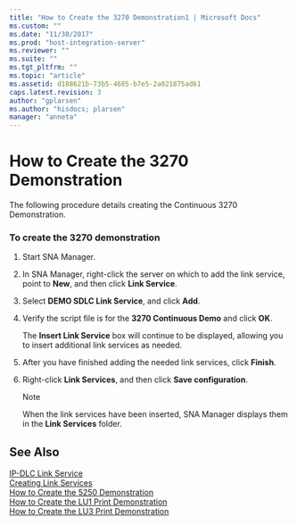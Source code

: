 ```yaml
---
title: "How to Create the 3270 Demonstration1 | Microsoft Docs"
ms.custom: ""
ms.date: "11/30/2017"
ms.prod: "host-integration-server"
ms.reviewer: ""
ms.suite: ""
ms.tgt_pltfrm: ""
ms.topic: "article"
ms.assetid: d188621b-73b5-4685-b7e5-2a021875ad61
caps.latest.revision: 3
author: "gplarsen"
ms.author: "hisdocs; plarsen"
manager: "anneta"
---
```

# How to Create the 3270 Demonstration
The following procedure details creating the Continuous 3270 Demonstration.  
  
### To create the 3270 demonstration  
  
1.  Start SNA Manager.  
  
2.  In SNA Manager, right-click the server on which to add the link service, point to **New**, and then click **Link Service**.  
  
3.  Select **DEMO SDLC Link Service**, and click **Add**.  
  
4.  Verify the script file is for the **3270 Continuous Demo** and click **OK**.  
  
     The **Insert Link Service** box will continue to be displayed, allowing you to insert additional link services as needed.  
  
5.  After you have finished adding the needed link services, click **Finish**.  
  
6.  Right-click **Link Services**, and then click **Save configuration**.  
  
    > [!NOTE]
    >  When the link services have been inserted, SNA Manager displays them in the **Link Services** folder.  
  
## See Also  
 [IP-DLC Link Service](./ip-dlc-link-service2.md)   
 [Creating Link Services](../core/creating-link-services1.md)   
 [How to Create the 5250 Demonstration](../core/how-to-create-the-5250-demonstration2.md)   
 [How to Create the LU1 Print Demonstration](../core/how-to-create-the-lu1-print-demonstration2.md)   
 [How to Create the LU3 Print Demonstration](../core/how-to-create-the-lu3-print-demonstration2.md)